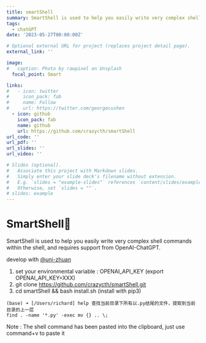 ```yaml
---
title: smartShell
summary: SmartShell is used to help you easily write very complex shell commands within the shell, and requires support from OpenAI-ChatGPT.
tags:
  - chatGPT
date: '2023-05-27T00:00:00Z'

# Optional external URL for project (replaces project detail page).
external_link: ''

image:
#   caption: Photo by rawpixel on Unsplash
  focal_point: Smart

links:
#   - icon: twitter
#     icon_pack: fab
#     name: Follow
#     url: https://twitter.com/georgecushen
  - icon: github
    icon_pack: fab
    name: github
    url: https://github.com/crazycth/smartShell
url_code: ''
url_pdf: ''
url_slides: ''
url_video: ''

# Slides (optional).
#   Associate this project with Markdown slides.
#   Simply enter your slide deck's filename without extension.
#   E.g. `slides = "example-slides"` references `content/slides/example-slides.md`.
#   Otherwise, set `slides = ""`.
# slides: example
---
```

# SmartShell💊

SmartShell is used to help you easily write very complex shell commands within the shell, and requires support from OpenAI-ChatGPT.

develop with [@uni-zhuan](https://github.com/uni-zhuan)

1. set your environmental variable : OPENAI_API_KEY (export OPENAI_API_KEY=XXX)
2. git clone https://github.com/crazycth/smartShell.git
3. cd smartShell && bash install.sh (install with pip3)

```
(base) ➜ [/Users/richard] help 查找当前目录下所有以.py结尾的文件，提取到当前目录的上一层
find . -name '*.py' -exec mv {} .. \;
```

Note : The shell command has been pasted into the clipboard, just use command+v to paste it